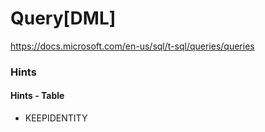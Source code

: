 # Query[DML] #

<https://docs.microsoft.com/en-us/sql/t-sql/queries/queries>

### Hints ###
#### Hints - Table ####
* KEEPIDENTITY